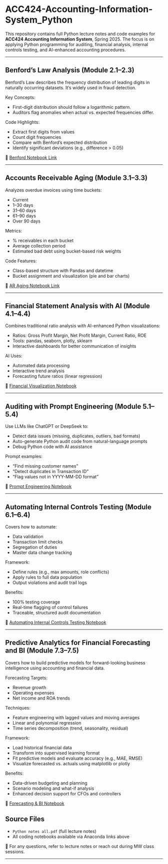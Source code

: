 # ACC424-Accounting-Information-System_Python

This repository contains full Python lecture notes and code examples for **ACC424 Accounting Information System**, Spring 2025. The focus is on applying Python programming for auditing, financial analysis, internal controls testing, and AI-enhanced accounting procedures.


---
## Benford’s Law Analysis (Module 2.1–2.3)
Benford’s Law describes the frequency distribution of leading digits in naturally occurring datasets. It’s widely used in fraud detection.

Key Concepts:
- First-digit distribution should follow a logarithmic pattern.
- Auditors flag anomalies when actual vs. expected frequencies differ.

Code Highlights:
- Extract first digits from values
- Count digit frequencies
- Compare with Benford’s expected distribution
- Identify significant deviations (e.g., difference > 0.05)

🔗 [Benford Notebook Link](https://anaconda.cloud/share/notebooks/ed1b63e8-c936-4fa7-b83a-a08400b2f986/overview)

---

## Accounts Receivable Aging (Module 3.1–3.3)
Analyzes overdue invoices using time buckets:
- Current
- 1–30 days
- 31–60 days
- 61–90 days
- Over 90 days

Metrics:
- % receivables in each bucket
- Average collection period
- Estimated bad debt using bucket-based risk weights

Code Features:
- Class-based structure with Pandas and datetime
- Bucket assignment and visualization (pie and bar charts)

🔗 [AR Aging Notebook Link](https://anaconda.cloud/share/notebooks/e73bd848-9f05-4f59-98f1-eee23297ea5f/overview)

---

## Financial Statement Analysis with AI (Module 4.1–4.4)
Combines traditional ratio analysis with AI-enhanced Python visualizations:
- Ratios: Gross Profit Margin, Net Profit Margin, Current Ratio, ROE
- Tools: pandas, seaborn, plotly, sklearn
- Interactive dashboards for better communication of insights

AI Uses:
- Automated data processing
- Interactive trend analysis
- Forecasting future ratios (linear regression)

🔗 [Financial Visualization Notebook](https://anaconda.cloud/share/notebooks/05f70fbd-ef5c-4aee-80bb-fde64484c485/overview)

---

## Auditing with Prompt Engineering (Module 5.1–5.4)
Use LLMs like ChatGPT or DeepSeek to:
- Detect data issues (missing, duplicates, outliers, bad formats)
- Auto-generate Python audit code from natural-language prompts
- Debug Python code with AI assistance

Prompt examples:
- “Find missing customer names”
- “Detect duplicates in Transaction ID”
- “Flag values not in YYYY-MM-DD format”

🔗 [Prompt Engineering Notebook](https://anaconda.cloud/share/notebooks/bfbbbb2d-00f9-45c7-825c-fcaf1357f0ad/overview)

---

## Automating Internal Controls Testing (Module 6.1–6.4)
Covers how to automate:
- Data validation
- Transaction limit checks
- Segregation of duties
- Master data change tracking

Framework:
- Define rules (e.g., max amounts, role conflicts)
- Apply rules to full data population
- Output violations and audit trail logs

Benefits:
- 100% testing coverage
- Real-time flagging of control failures
- Traceable, structured audit documentation

🔗 [Automating Internal Controls Testing Notebook](https://nb.anaconda.cloud/jupyterhub/user/976e55b1-05fb-4288-8798-8a416ead9118/lab/workspaces/auto-d/tree/anaconda_projects/Automating%20Internal%20Controls%20Testing.ipynb?)
  
---

## Predictive Analytics for Financial Forecasting and BI (Module 7.3–7.5)
Covers how to build predictive models for forward-looking business intelligence using accounting and financial data.

Forecasting Targets:

- Revenue growth
- Operating expenses
- Net income and ROA trends

Techniques:

- Feature engineering with lagged values and moving averages
- Linear and polynomial regression
- Time series decomposition (trend, seasonality, residual)

Framework:

- Load historical financial data
- Transform into supervised learning format
- Fit predictive models and evaluate accuracy (e.g., MAE, RMSE)
- Visualize forecasted vs. actuals using matplotlib or plotly

Benefits:

- Data-driven budgeting and planning
- Scenario modeling and what-if analysis
- Enhanced decision support for CFOs and controllers

🔗 [Forecasting & BI Notebook](https://anaconda.cloud/share/notebooks/a0170d38-04c6-4ad0-9dc4-73b6fd34a8d9/overview)

## Source Files
- `Python notes all.pdf` (full lecture notes)
- All coding notebooks available via Anaconda links above

🧠 For any questions, refer to lecture notes or reach out during MW class sessions.




---






